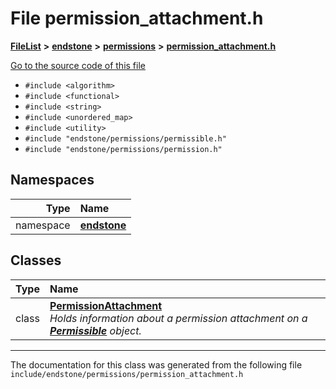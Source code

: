 

# File permission\_attachment.h



[**FileList**](files.md) **>** [**endstone**](dir_6cf277b678674f97c7a2b6b3b2447b33.md) **>** [**permissions**](dir_33a21cc2f228e5ad6b7d1bc8d0d1e9bc.md) **>** [**permission\_attachment.h**](permission__attachment_8h.md)

[Go to the source code of this file](permission__attachment_8h_source.md)



* `#include <algorithm>`
* `#include <functional>`
* `#include <string>`
* `#include <unordered_map>`
* `#include <utility>`
* `#include "endstone/permissions/permissible.h"`
* `#include "endstone/permissions/permission.h"`













## Namespaces

| Type | Name |
| ---: | :--- |
| namespace | [**endstone**](namespaceendstone.md) <br> |


## Classes

| Type | Name |
| ---: | :--- |
| class | [**PermissionAttachment**](classendstone_1_1PermissionAttachment.md) <br>_Holds information about a permission attachment on a_ [_**Permissible**_](classendstone_1_1Permissible.md) _object._ |



















































------------------------------
The documentation for this class was generated from the following file `include/endstone/permissions/permission_attachment.h`

